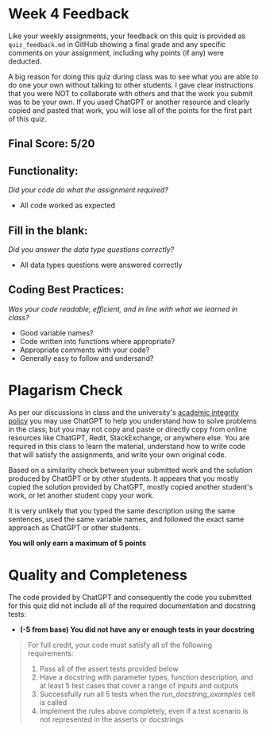 # Week 4 Feedback
Like your weekly assignments, your feedback on this quiz is provided as `quiz_feedback.md` in GitHub showing a final grade and any specific comments on your assignment, including why points (if any) were deducted.

A big reason for doing this quiz during class was to see what you are able to do one your own without talking to other students. I gave clear instructions that you were NOT to collaborate with others and that the work you submit was to be your own.  If you used ChatGPT or another resource and clearly copied and pasted that work, you will lose all of the points for the first part of this quiz.

## Final Score: 5/20

## Functionality: 
_Did your code do what the assignment required?_
* All code worked as expected

## Fill in the blank:
_Did you answer the data type questions correctly?_
* All data types questions were answered correctly

## Coding Best Practices:
_Was your code readable, efficient, and in line with what we learned in class?_
* Good variable names?
* Code written into functions where appropriate?
* Appropriate comments with your code?
* Generally easy to follow and undersand?
# Plagarism Check

As per our discussions in class and the university's [academic integrity policy](https://canvas.slu.edu/courses/42884/assignments/syllabus#:~:text=Academic%20Integrity%3A%C2%A0) you may use ChatGPT to help you understand how to solve problems in the class, but you may not copy and paste or directly copy from online resources like ChatGPT, Redit, StackExchange, or anywhere else.  You are required in this class to learn the material, understand how to write code that will satisfy the assignments, and write your own original code.

Based on a similarity check between your submitted work and the solution produced by ChatGPT or by other students. It appears that you mostly copied the solution provided by ChatGPT, mostly copied another student's work, or let another student copy your work.  

It is very unlikely that you typed the same description using the same sentences, used the same variable names, and followed the exact same approach as ChatGPT or other students.

**You will only earn a maximum of 5 points**


# Quality and Completeness

The code provided by ChatGPT and consequently the code you submitted for this quiz did not include all of the required documentation and docstring tests:
* **(-5 from base) You did not have any or enough tests in your docstring**

> For full credit, your code must satisfy all of the following requirements:
> 1. Pass all of the assert tests provided below
> 2. Have a docstring with parameter types, function description, and at least 5 test cases that cover a range of inputs and outputs
> 3. Successfully run all 5 tests when the *run_docstring_examples* cell is called
> 4. Implement the rules above completely, even if a test scenario is not represented in the asserts or docstrings
